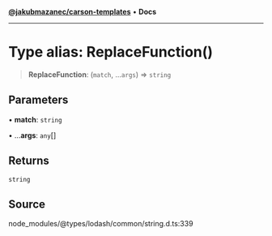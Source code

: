 [**@jakubmazanec/carson-templates**](../../../README.md) • **Docs**

---

# Type alias: ReplaceFunction()

> **ReplaceFunction**: (`match`, ...`args`) => `string`

## Parameters

• **match**: `string`

• ...**args**: `any`[]

## Returns

`string`

## Source

node_modules/@types/lodash/common/string.d.ts:339
